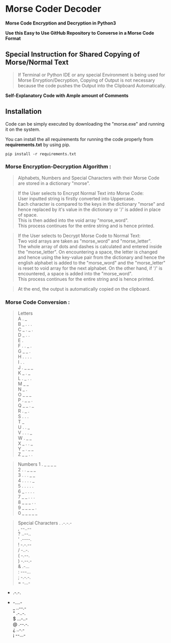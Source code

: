 # Morse Coder Decoder

**Morse Code Encryption and Decryption in Python3**

**Use this Easy to Use GitHub Repository to Converse in a Morse Code Format**

## Special Instruction for Shared Copying of Morse/Normal Text
> If Terminal or Python IDE or any special Environment is being used for Morse Enryption/Decryption, Copying of Output is not necessary because the code pushes the Output into the Clipboard Automatically.

**Self-Explanatory Code with Ample amount of Comments**

## Installation
Code can be simply executed by downloading the "morse.exe" and running it on the system.

You can install the all requirements for running the code properly from **requirements.txt** by using pip.

    pip install -r requirements.txt


### Morse Encryption-Decryption Algorithm : 

> Alphabets, Numbers and Special Characters with their Morse Code are stored in a dictionary "morse".

> If the User selects to Encrypt Normal Text into Morse Code:  
User inputted string is firstly converted into Uppercase.   
Each character is compared to the keys in the dictionary "morse" and hence replaced by it's value in the dictionary or '/' is added in place of space.   
This is then added into the void array "morse_word".   
This process continues for the entire string and is hence printed.

> If the User selects to Decrypt Morse Code to Normal Text:  
Two void arrays are taken as "morse_word" and "morse_letter".   
The whole array of dots and dashes is calculated and entered inside the "morse_letter". On encountering a space, the letter is changed and hence using the key-value pair from the dictionary and hence the english alphabet is added to the "morse_word" and the "morse_letter" is reset to void array for the next alphabet. On the other hand, if '/' is encountered, a space is added into the "morse_word".   
This process continues for the entire string and is hence printed.

> At the end, the output is automatically copied on the clipboard.


### Morse Code Conversion :


> Letters   
A	. _  
B	_ . . .   
C	_ . _ .    
D	_ . .    
E	.     
F	. . _ .    	
G	_ _ .    
H	. . . .    
I	. .    
J	. _ _ _     
K	_ . _    
L	. _ . .    
M	_ _    
N	_ .   
O	_ _ _   
P	. _ _ .    
Q	_ _ . _   
R	. _ .    
S	. . .     
T	_     
U	. . _    
V	. . . _     
W	. _ _     
X	_ . . _	    
Y	_ . _ _    
Z	_ _ . .    

 	 	 	 			 
> Numbers
1	. _ _ _ _	 	
2	. . _ _ _	 	
3	. . . _ _	 	
4	. . . . _	 	
5	. . . . .	 	
6	_ . . . .	 
7	_ _ . . .	 
8	_ _ _ . .	 
9	_ _ _ _ .	 
0	_ _ _ _ _

> Special Characters
.	.-.-.-   
,	--..--   	
?	..--..   	
'	.----.  	
!	-.-.--  	
/	-..-.	  	
(	-.--.	  	
)	-.--.-  	
&	.-...	  	
:	---...     
;	-.-.-.  
=	-...-  
+	.-.-.  
-	-....-  
_	..--.-  
"	.-..-.  
$	...-..-  
@	.--.-.  
¿	..-.-	  	
¡	--...-  

